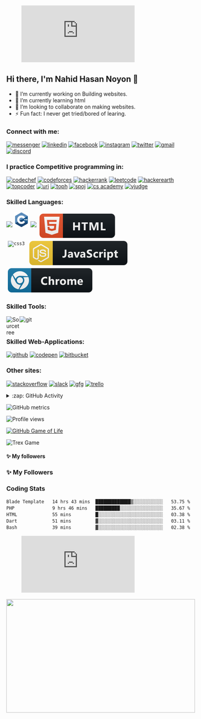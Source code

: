 <figure><embed src="https://wakatime.com/share/@NahidHasanNoyon/94468a57-af33-4778-b406-83e689667171.svg"></embed></figure>

## Hi there, I'm Nahid Hasan Noyon 👋

-   🔭 I’m currently working on Building websites.
-   🌱 I’m currently learning html
-   👯 I’m looking to collaborate on making websites.
-   ⚡ Fun fact: I never get tried/bored of learing.

### Connect with me:

[<img src='https://cdn.jsdelivr.net/npm/simple-icons@3.0.1/icons/messenger.svg' alt='messenger' height='35'>](https://m.me/nahid.hasan.noyon.20/)
[<img src='https://cdn.jsdelivr.net/npm/simple-icons@3.0.1/icons/linkedin.svg'  alt='linkedin'  height='35'>](https://www.linkedin.com/in/nahid-hasan-noyon-850027196/)
[<img src='https://cdn.jsdelivr.net/npm/simple-icons@3.0.1/icons/facebook.svg'  alt='facebook'  height='35'>](https://www.facebook.com/nahid.hasan.noyon.20)
[<img src='https://cdn.jsdelivr.net/npm/simple-icons@3.0.1/icons/instagram.svg' alt='instagram' height='35'>](https://www.instagram.com/nahid_hasannoyon/)
[<img src='https://cdn.jsdelivr.net/npm/simple-icons@3.0.1/icons/twitter.svg'   alt='twitter'   height='35'>](https://twitter.com/NahidHasanDaya)
[<img src='https://cdn.jsdelivr.net/npm/simple-icons@3.0.1/icons/gmail.svg'     alt='gmail'     height='35'>](mailto:nahidhasannoyon20@gmail.com?subject=From%20GitHub&body=Hi,%20there.%20Found%20you%20from%20GitHub.)
[<img src='https://cdn.jsdelivr.net/npm/simple-icons@3.0.1/icons/discord.svg'   alt='discord'   height='35'>]()

<h3 align="left">I practice Competitive programming in:</h3>

[<img src='https://cdn.jsdelivr.net/npm/simple-icons@3.1.0/icons/codechef.svg'    alt='codechef'    height='35'>](https://codechef.com/users/aminahid)
[<img src='https://cdn.jsdelivr.net/npm/simple-icons@3.1.0/icons/codeforces.svg'  alt='codeforces'  height='35'>](https://codeforces.com/profile/aminahid)
[<img src='https://cdn.jsdelivr.net/npm/simple-icons@3.1.0/icons/hackerrank.svg'  alt='hackerrank'  height='35'>](https://www.hackerrank.com/aminahid)
[<img src='https://cdn.jsdelivr.net/npm/simple-icons@3.1.0/icons/leetcode.svg'    alt='leetcode'    height='35'>](https://www.leetcode.com/nahidhasannoyon)
[<img src='https://cdn.jsdelivr.net/npm/simple-icons@3.1.0/icons/hackerearth.svg' alt='hackerearth' height='35'>](https://www.hackerearth.com/@AmiNahid)
[<img src='https://cdn.jsdelivr.net/npm/simple-icons@3.1.0/icons/topcoder.svg'    alt='topcoder'    height='35'>](https://www.topcoder.com/members/aminahid)
[<img src='icons/uri/uri.png'               alt='uri'        height='35'>](https://www.urionlinejudge.com.br/judge/en/profile/508930)
[<img src='icons/toph/toph.png'             alt='toph'       height='35'>](https://toph.co/u/aminahid)
[<img src='icons/spoj/spoj.png'             alt='spoj'       height='35'>](https://www.spoj.com/status/aminahid/)
[<img src='icons/cs_academy/cs_academy.png' alt='cs academy' height='35'>](https://csacademy.com/user/aminahid)
[<img src='icons/vjudge/vjudge.ico'         alt='vjudge'     height='35'>](https://vjudge.net/user/AmiNahid)

### Skilled Languages:

<code><img height="40" src="icons/c/c.svg"></code>
<code><img height="40" src="https://raw.githubusercontent.com/github/explore/80688e429a7d4ef2fca1e82350fe8e3517d3494d/topics/cpp/cpp.png"></code>
<code><img height="40" src="icons/java/java.svg"></code>
<code><img src="https://raw.githubusercontent.com/8bithemant/8bithemant/master/svg/dev/languages/html.svg" alt="html" style="vertical-align:top; margin:4px"></code>  
<code><img src="https://raw.githubusercontent.com/8bithemant/8bithemant/master/svg/dev/languages/css3.svg" alt="css3" style="vertical-align:top; margin:4px"></code>
<code><img src="https://raw.githubusercontent.com/8bithemant/8bithemant/master/svg/dev/languages/js.svg" alt="js" style="vertical-align:top; margin:4px"></code>
<code><img src="https://raw.githubusercontent.com/8bithemant/8bithemant/master/svg/dev/misc/chrome.svg" alt="chrome" style="vertical-align:top; margin:4px"></code>

<!-- For more icons please follow  https://github.com/MikeCodesDotNET/ColoredBadges -->

### Skilled Tools:

<img align="left" alt="Sourcetree" width="35" src="icons/sourcetree/sourcetree-original.svg" />
<img align="left" alt="git"        width="35" src="https://cdn.jsdelivr.net/npm/simple-icons@3.0.1/icons/git.svg" />

<br />
<br />

### Skilled Web-Applications:

[<img src='https://cdn.jsdelivr.net/npm/simple-icons@3.0.1/icons/github.svg'  alt='github'    height='35'>](https://github.com/nahid-hasan-noyon)
[<img src='https://cdn.jsdelivr.net/npm/simple-icons@3.0.1/icons/codepen.svg' alt='codepen'   height='35'>](https://codepen.io/NahidHasanNoyon)
[<img src='https://simpleicons.org/icons/bitbucket.svg'                       alt='bitbucket' height='35'>](https://bitbucket.org/nahid-hasan-noyon/)

### Other sites:

[<img src='https://cdn.jsdelivr.net/npm/simple-icons@3.0.1/icons/stackoverflow.svg' alt='stackoverflow' height='35'>](https://stackoverflow.com/users/13222254)
[<img src='https://cdn.jsdelivr.net/npm/simple-icons@3.0.1/icons/slack.svg'         alt='slack'         height='35'>]()
[<img src="https://cdn.jsdelivr.net/npm/simple-icons@3.0.1/icons/geeksforgeeks.svg" alt="gfg"           height="35" />](https://auth.geeksforgeeks.org/user/nahidhasannoyon)
[<img src='https://cdn.jsdelivr.net/npm/simple-icons@3.1.0/icons/trello.svg'        alt='trello'        height='35'>]()

<!-- Add github status
 ![[YOUR SORT NAME]'s GitHub stats](https://github-readme-stats.vercel.app/api?username=[GITHUB USERNAME]&show_icons=true&theme=radical)
-->
<details>
  <summary>:zap: GitHub Activity</summary> 
  
![Nahid's GitHub stats](https://github-readme-stats.vercel.app/api?username=nahid-hasan-noyon&show_icons=true&theme=radical) [![Nahid's GitHub stats](https://github-readme-stats.vercel.app/api?username=nahid-hasan-noyon)](https://github.com/nahid-hasan-noyon/github-readme-stats) ![Top Langs](https://github-readme-stats.vercel.app/api/top-langs/?username=nahid-hasan-noyon&layout=compact)

<!--📊 **This week I spent my time on**-->
<!--![Wwakatime stats](https://github-readme-stats-taupe-two.vercel.app/api/wakatime?username=NahidHasanNoyon&hide_title=true&hide_border=true&langs_count=5)-->

[![trophy](https://github-profile-trophy.vercel.app/?username=nahid-hasan-noyon&theme=onedark)](https://github.com/nahid-hasan-noyon/github-profile-trophy) ![GitHub streak stats](https://github-readme-streak-stats.herokuapp.com/?user=nahid-hasan-noyon) ![GitHub Activity Graph](https://activity-graph.herokuapp.com/graph?username=nahid-hasan-noyon)

</details>

![GitHub metrics](https://metrics.lecoq.io/nahid-hasan-noyon)

![Profile views](https://gpvc.arturio.dev/nahid-hasan-noyon)

[![GitHub Game of Life](https://github4life.herokuapp.com/ethomson.gif?z=6)](https://github4life.herokuapp.com/ethomson)

![Trex Game](icons/dino.gif)

<!-- Adding Icons command
<img height="32" width="32" src="https://cdn.jsdelivr.net/npm/simple-icons@v4/icons/[ICON SLUG].svg" />
or, get from https://simpleicons.org/
or, https://raw.githubusercontent.com/github/explore/80688e429a7d4ef2fca1e82350fe8e3517d3494d/topics/[Icons Name]/[Icons Name].png
-->

<!-- Add github status
 ![[YOUR SORT NAME]'s GitHub stats](https://github-readme-stats.vercel.app/api?username=[GITHUB USERNAME]&show_icons=true&theme=radical)
-->

<!-- Add Badges
 https://shields.io/
-->

<!-- add a payment method in buymeacoffee.com then uncomment it
<p align="center">
<a href="https://www.buymeacoffee.com/nahid20" target="_blank"><img src="https://cdn.buymeacoffee.com/buttons/default-red.png" alt="Buy Me A Coffee" height="40" width="170" ></a>
</p>
-->
<!--
<img align="right" src="https://media1.giphy.com/media/13HgwGsXF0aiGY/giphy.gif" /> -->

#### :sparkles: My followers

<!--START_SECTION:top-followers-->
<!--END_SECTION:top-followers-->

### :sparkles: My Followers

<!--START_SECTION:top-followers-->
<!--END_SECTION:top-followers-->

### Coding Stats

<!--START_SECTION:waka-->

```txt
Blade Template   14 hrs 43 mins  █████████████▒░░░░░░░░░░░   53.75 %
PHP              9 hrs 46 mins   █████████░░░░░░░░░░░░░░░░   35.67 %
HTML             55 mins         █░░░░░░░░░░░░░░░░░░░░░░░░   03.38 %
Dart             51 mins         ▓░░░░░░░░░░░░░░░░░░░░░░░░   03.11 %
Bash             39 mins         ▓░░░░░░░░░░░░░░░░░░░░░░░░   02.38 %
```

<!--END_SECTION:waka-->


<figure><embed src="https://wakatime.com/share/@NahidHasanNoyon/f775ff4b-4352-4ebb-ae8b-43f20520db4c.svg"></embed></figure>
<img src="https://wakatime.com/share/@NahidHasanNoyon/ef45c84d-5bd1-4725-89d7-1307843e5036.svg" height="300px" width="500px">
